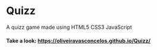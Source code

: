 # Quizz
A quizz game made using HTML5 CSS3 JavaScript

#### Take a look: https://oliveiravasconcelos.github.io/Quizz/

